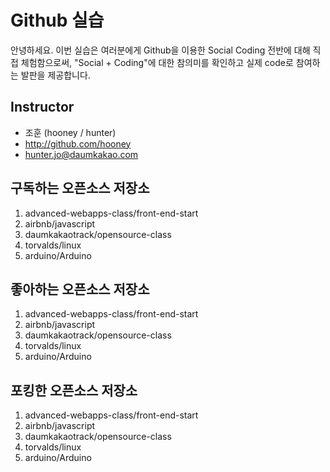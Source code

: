 # Github 실습

안녕하세요. 이번 실습은 여러분에게 Github을 이용한 Social Coding 전반에 대해 직접 체험함으로써, "Social + Coding"에 대한 참의미를 확인하고 실제 code로 참여하는 발판을 제공합니다.

## Instructor
- 조훈 (hooney / hunter)
- http://github.com/hooney
- hunter.jo@daumkakao.com

## 구독하는 오픈소스 저장소

1. advanced-webapps-class/front-end-start
2. airbnb/javascript
3. daumkakaotrack/opensource-class
4. torvalds/linux
5. arduino/Arduino
 
## 좋아하는 오픈소스 저장소

1. advanced-webapps-class/front-end-start
2. airbnb/javascript
3. daumkakaotrack/opensource-class
4. torvalds/linux
5. arduino/Arduino

## 포킹한 오픈소스 저장소

1. advanced-webapps-class/front-end-start
2. airbnb/javascript
3. daumkakaotrack/opensource-class
4. torvalds/linux
5. arduino/Arduino

